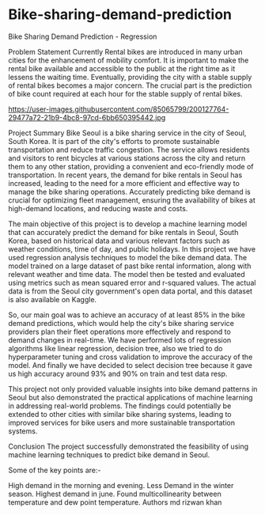 # Bike-sharing-demand-prediction
Bike Sharing Demand Prediction - Regression

Problem Statement
Currently Rental bikes are introduced in many urban cities for the enhancement of mobility comfort. It is important to make the rental bike available and accessible to the public at the right time as it lessens the waiting time. Eventually, providing the city with a stable supply of rental bikes becomes a major concern. The crucial part is the prediction of bike count required at each hour for the stable supply of rental bikes.

https://user-images.githubusercontent.com/85065799/200127764-29477a72-21b9-4bc8-97cd-6bb650395442.jpg

Project Summary
Bike Seoul is a bike sharing service in the city of Seoul, South Korea. It is part of the city's efforts to promote sustainable transportation and reduce traffic congestion. The service allows residents and visitors to rent bicycles at various stations across the city and return them to any other station, providing a convenient and eco-friendly mode of transportation. In recent years, the demand for bike rentals in Seoul has increased, leading to the need for a more efficient and effective way to manage the bike sharing operations. Accurately predicting bike demand is crucial for optimizing fleet management, ensuring the availability of bikes at high-demand locations, and reducing waste and costs.

The main objective of this project is to develop a machine learning model that can accurately predict the demand for bike rentals in Seoul, South Korea, based on historical data and various relevant factors such as weather conditions, time of day, and public holidays. In this project we have used regression analysis techniques to model the bike demand data. The model trained on a large dataset of past bike rental information, along with relevant weather and time data. The model then be tested and evaluated using metrics such as mean squared error and r-squared values. The actual data is from the Seoul city government's open data portal, and this dataset is also available on Kaggle.

So, our main goal was to achieve an accuracy of at least 85% in the bike demand predictions, which would help the city's bike sharing service providers plan their fleet operations more effectively and respond to demand changes in real-time. We have performed lots of regression algorithms like linear regression, decision tree,  also we tried to do hyperparameter tuning and cross validation to improve the accuracy of the model. And finally we have decided to select decision tree because it gave us high accuracy around 93% and 90% on train and test data resp.

This project not only provided valuable insights into bike demand patterns in Seoul but also demonstrated the practical applications of machine learning in addressing real-world problems. The findings could potentially be extended to other cities with similar bike sharing systems, leading to improved services for bike users and more sustainable transportation systems.

Conclusion
The project successfully demonstrated the feasibility of using machine learning techniques to predict bike demand in Seoul.

Some of the key points are:-

High demand in the morning and evening.
Less Demand in the winter season.
Highest demand in june.
Found multicollinearity between temperature and dew point temperature.
Authors
md rizwan khan
